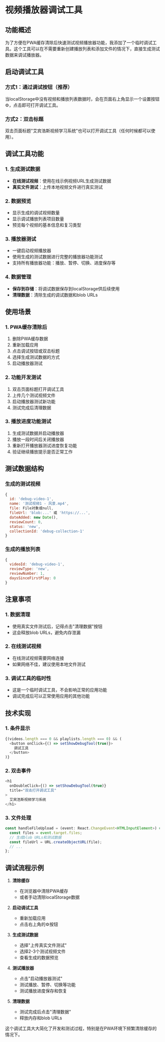 # 视频播放器调试工具

## 功能概述

为了方便在PWA缓存清除后快速测试视频播放器功能，我添加了一个临时调试工具。这个工具可以在不需要重新创建播放列表和添加文件的情况下，直接生成测试数据来调试播放器。

## 启动调试工具

### 方式1：通过调试按钮（推荐）
当localStorage中没有视频和播放列表数据时，会在页面右上角显示一个设置按钮⚙️，点击即可打开调试工具。

### 方式2：双击标题
双击页面标题"艾宾浩斯视频学习系统"也可以打开调试工具（任何时候都可以使用）。

## 调试工具功能

### 1. 生成测试数据
- **在线测试视频**：使用在线示例视频URL生成测试数据
- **真实文件测试**：上传本地视频文件进行真实测试

### 2. 数据预览
- 显示生成的调试视频数量
- 显示调试播放列表项目数量
- 预览每个视频的基本信息和复习类型

### 3. 播放器测试
- 一键启动视频播放器
- 使用生成的测试数据进行完整的播放器功能测试
- 支持所有播放器功能：播放、暂停、切换、进度保存等

### 4. 数据管理
- **保存到存储**：将调试数据保存到localStorage供后续使用
- **清理数据**：清除生成的调试数据和blob URLs

## 使用场景

### 1. PWA缓存清除后
1. 删除PWA缓存数据
2. 重新加载应用
3. 点击调试按钮或双击标题
4. 选择生成测试数据的方式
5. 启动播放器测试

### 2. 功能开发测试
1. 双击页面标题打开调试工具
2. 上传几个测试视频文件
3. 启动播放器测试新功能
4. 测试完成后清理数据

### 3. 播放进度功能测试
1. 生成测试数据并启动播放器
2. 播放一段时间后关闭播放器
3. 重新打开播放器测试进度恢复功能
4. 验证继续播放提示是否正常工作

## 测试数据结构

### 生成的测试视频
```javascript
{
  id: 'debug-video-1',
  name: '测试视频1 - 风景.mp4',
  file: File对象或null,
  fileUrl: 'blob:...' 或 'https://...',
  dateAdded: new Date(),
  reviewCount: 0,
  status: 'new',
  collectionId: 'debug-collection-1'
}
```

### 生成的播放列表
```javascript
{
  videoId: 'debug-video-1',
  reviewType: 'new',
  reviewNumber: 1,
  daysSinceFirstPlay: 0
}
```

## 注意事项

### 1. 数据清理
- 使用真实文件测试后，记得点击"清理数据"按钮
- 这会释放blob URLs，避免内存泄漏

### 2. 在线测试视频
- 在线测试视频需要网络连接
- 如果网络不佳，建议使用本地文件测试

### 3. 调试工具的临时性
- 这是一个临时调试工具，不会影响正常的应用功能
- 调试完成后可以正常使用应用的其他功能

## 技术实现

### 1. 条件显示
```typescript
{(videos.length === 0 && playlists.length === 0) && (
  <button onClick={() => setShowDebugTool(true)}>
    调试工具
  </button>
)}
```

### 2. 双击事件
```typescript
<h1 
  onDoubleClick={() => setShowDebugTool(true)}
  title="双击打开调试工具"
>
  艾宾浩斯视频学习系统
</h1>
```

### 3. 文件处理
```typescript
const handleFileUpload = (event: React.ChangeEvent<HTMLInputElement>) => {
  const files = event.target.files;
  // 生成blob URLs和测试数据
  const fileUrl = URL.createObjectURL(file);
  // ...
};
```

## 调试流程示例

1. **清除缓存**
   - 在浏览器中清除PWA缓存
   - 或者手动清除localStorage数据

2. **启动调试工具**
   - 重新加载应用
   - 点击右上角的⚙️按钮

3. **生成测试数据**
   - 选择"上传真实文件测试"
   - 选择2-3个测试视频文件
   - 查看生成的数据预览

4. **测试播放器**
   - 点击"启动播放器测试"
   - 测试播放、暂停、切换等功能
   - 测试播放进度保存和恢复

5. **清理数据**
   - 测试完成后点击"清理数据"
   - 释放内存和blob URLs

这个调试工具大大简化了开发和测试过程，特别是在PWA环境下频繁清除缓存的情况下。
